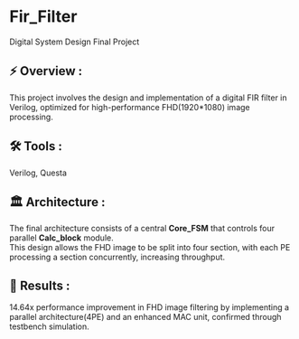 # Fir_Filter
Digital System Design Final Project

## **⚡ Overview :** 
This project involves the design and implementation of a digital FIR filter in Verilog, optimized for high-performance FHD(1920*1080) image processing.

## **🛠 Tools :** 
Verilog, Questa

## **🏛️ Architecture :**
The final architecture consists of a central **Core_FSM** that controls four parallel **Calc_block** module. <br>
This design allows the FHD image to be split into four section, with each PE processing a section concurrently, increasing throughput.

## **📜 Results :** 
14.64x performance improvement in FHD image filtering by implementing a parallel architecture(4PE) and an enhanced MAC unit, confirmed through testbench simulation.
